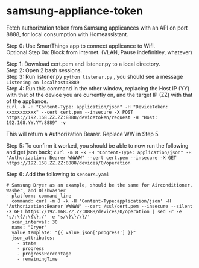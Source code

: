 # samsung-appliance-token
Fetch authorization token from Samsung applicances with an API on port 8888, for local consumption with Homeassistant.

Step 0: Use SmartThings app to connect applicance to Wifi.  
Optional Step 0a: Block from internet. (VLAN, Pause indefinitley, whatever)  
  
Step 1: Download cert.pem and listener.py to a local directory.  
Step 2: Open 2 bash sessions.  
Step 3: Run listener.py   `python listener.py` , you should see a message `Listening on localhost:8889`  
Step 4: Run this command in the other window, replacing the Host IP (YY) with that of the device you are currently on, and the target IP (ZZ) with that of the appliance.  
`curl -k -H "Content-Type: application/json" -H "DeviceToken: xxxxxxxxxxx" --cert cert.pem --insecure -X POST https://192.168.ZZ.ZZ:8888/devicetoken/request -H "Host: 192.168.YY.YY:8889" -v`  
  
This will return a Authorization Bearer. Replace WW in Step 5.

Step 5: To confirm it worked, you should be able to now run the following and get json back;
`curl -m 8 -k -H "Content-Type: application/json" -H "Authorization: Bearer WWWWW" --cert cert.pem --insecure -X GET https://192.168.ZZ.ZZ:8888/devices/0/operation`

Step 6: Add the following to `sensors.yaml`

    # Samsung Dryer as an example, should be the same for Airconditioner, Washer, and Dishwasher
    - platform: command_line
      command: curl -m 8 -k -H 'Content-Type:application/json' -H 'Authorization:Bearer WWWWW' --cert /ssl/cert.pem --insecure --silent -X GET https://192.168.ZZ.ZZ:8888/devices/0/operation | sed -r -e 's/:\{/:\{\},/' -e 's/\}\}/\}/'
      scan_interval: 30
      name: "Dryer"
      value_template: "{{ value_json['progress'] }}"
      json_attributes:
        - state
        - progress
        - progressPercentage
        - remainingTime
